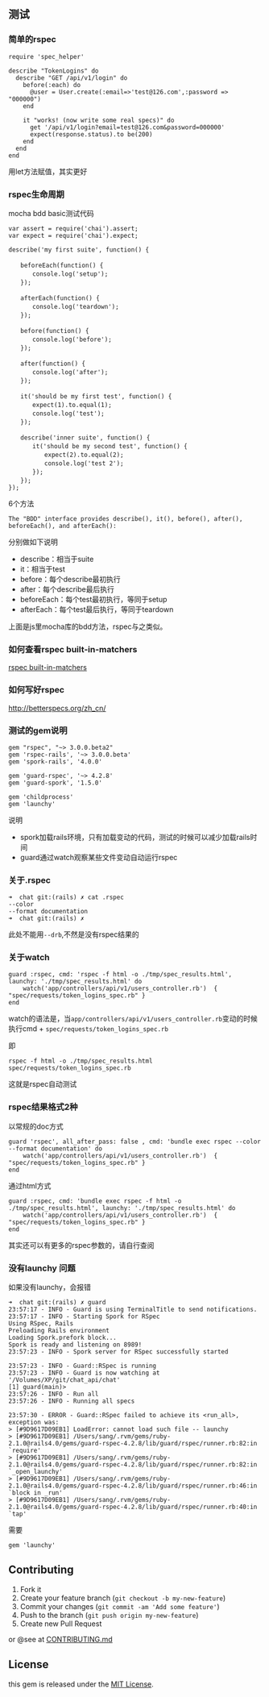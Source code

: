 



## 测试

### 简单的rspec

```
require 'spec_helper'

describe "TokenLogins" do
  describe "GET /api/v1/login" do
	before(:each) do
	  @user = User.create(:email=>'test@126.com',:password => "000000")
	end
	
    it "works! (now write some real specs)" do
      get '/api/v1/login?email=test@126.com&password=000000'
      expect(response.status).to be(200)
    end
  end
end
```

用let方法赋值，其实更好

### rspec生命周期

mocha bdd basic测试代码

```
var assert = require('chai').assert;
var expect = require('chai').expect;

describe('my first suite', function() {

　　beforeEach(function() {
　　　　console.log('setup');
　　});

　　afterEach(function() {
　　　　console.log('teardown');
　　});

　　before(function() {
　　　　console.log('before');
　　});

　　after(function() {
　　　　console.log('after');
　　});

　　it('should be my first test', function() {
　　　　expect(1).to.equal(1);
　　　　console.log('test');
　　});

　　describe('inner suite', function() {
　　　　it('should be my second test', function() {
　　　　　　expect(2).to.equal(2);
　　　　　　console.log('test 2');
　　　　});
　　});
});
```

6个方法

```
The "BDD" interface provides describe(), it(), before(), after(), beforeEach(), and afterEach():
```

分别做如下说明

- describe：相当于suite
- it：相当于test
- before：每个describe最初执行
- after：每个describe最后执行
- beforeEach：每个test最初执行，等同于setup
- afterEach：每个test最后执行，等同于teardown


上面是js里mocha库的bdd方法，rspec与之类似。

### 如何查看rspec built-in-matchers

[rspec built-in-matchers](https://www.relishapp.com/rspec/rspec-expectations/docs/built-in-matchers)



### 如何写好rspec

http://betterspecs.org/zh_cn/


### 测试的gem说明

```
gem "rspec", "~> 3.0.0.beta2"
gem 'rspec-rails', '~> 3.0.0.beta'
gem 'spork-rails', '4.0.0'

gem 'guard-rspec', '~> 4.2.8'
gem 'guard-spork', '1.5.0'

gem 'childprocess'
gem 'launchy'
```

说明

- spork加载rails环境，只有加载变动的代码，测试的时候可以减少加载rails时间
- guard通过watch观察某些文件变动自动运行rspec

### 关于.rspec

```
➜  chat git:(rails) ✗ cat .rspec 
--color
--format documentation
➜  chat git:(rails) ✗ 
```

此处不能用`--drb`,不然是没有rspec结果的


### 关于watch

```
guard :rspec, cmd: 'rspec -f html -o ./tmp/spec_results.html', launchy: './tmp/spec_results.html' do
	watch('app/controllers/api/v1/users_controller.rb')  { "spec/requests/token_logins_spec.rb" }
end
```

watch的语法是，当`app/controllers/api/v1/users_controller.rb`变动的时候
执行cmd + `spec/requests/token_logins_spec.rb`

即

	rspec -f html -o ./tmp/spec_results.html spec/requests/token_logins_spec.rb
	
这就是rspec自动测试



### rspec结果格式2种

以常规的doc方式

```
guard 'rspec', all_after_pass: false , cmd: 'bundle exec rspec --color --format documentation' do
	watch('app/controllers/api/v1/users_controller.rb')  { "spec/requests/token_logins_spec.rb" }
end
```

通过html方式

```
guard :rspec, cmd: 'bundle exec rspec -f html -o ./tmp/spec_results.html', launchy: './tmp/spec_results.html' do
	watch('app/controllers/api/v1/users_controller.rb')  { "spec/requests/token_logins_spec.rb" }
end

```

其实还可以有更多的rspec参数的，请自行查阅


### 没有launchy 问题
如果没有launchy，会报错

```
➜  chat git:(rails) ✗ guard                             
23:57:17 - INFO - Guard is using TerminalTitle to send notifications.
23:57:17 - INFO - Starting Spork for RSpec
Using RSpec, Rails
Preloading Rails environment
Loading Spork.prefork block...
Spork is ready and listening on 8989!
23:57:23 - INFO - Spork server for RSpec successfully started

23:57:23 - INFO - Guard::RSpec is running
23:57:23 - INFO - Guard is now watching at '/Volumes/XP/git/chat_api/chat'
[1] guard(main)> 
23:57:26 - INFO - Run all
23:57:26 - INFO - Running all specs

23:57:30 - ERROR - Guard::RSpec failed to achieve its <run_all>, exception was:
> [#9D9617D09EB1] LoadError: cannot load such file -- launchy
> [#9D9617D09EB1] /Users/sang/.rvm/gems/ruby-2.1.0@rails4.0/gems/guard-rspec-4.2.8/lib/guard/rspec/runner.rb:82:in `require'
> [#9D9617D09EB1] /Users/sang/.rvm/gems/ruby-2.1.0@rails4.0/gems/guard-rspec-4.2.8/lib/guard/rspec/runner.rb:82:in `_open_launchy'
> [#9D9617D09EB1] /Users/sang/.rvm/gems/ruby-2.1.0@rails4.0/gems/guard-rspec-4.2.8/lib/guard/rspec/runner.rb:46:in `block in _run'
> [#9D9617D09EB1] /Users/sang/.rvm/gems/ruby-2.1.0@rails4.0/gems/guard-rspec-4.2.8/lib/guard/rspec/runner.rb:40:in `tap'
```

需要

	gem 'launchy'
	

## Contributing

1. Fork it
2. Create your feature branch (`git checkout -b my-new-feature`)
3. Commit your changes (`git commit -am 'Add some feature'`)
4. Push to the branch (`git push origin my-new-feature`)
5. Create new Pull Request

or @see at [CONTRIBUTING.md](CONTRIBUTING.md)


## License

this gem is released under the [MIT License](http://www.opensource.org/licenses/MIT).

